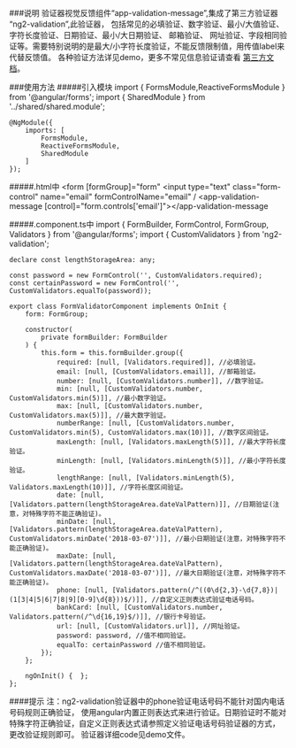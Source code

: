###说明
验证器视觉反馈组件“app-validation-message”,集成了第三方验证器 “ng2-validation”,此验证器， 包括常见的必填验证、数字验证、最小/大值验证、字符长度验证、日期验证、最小/大日期验证、 邮箱验证、 网址验证、字段相同验证等。需要特别说明的是最大/小字符长度验证，不能反馈限制值，用传值label来代替反馈值。 各种验证方法详见demo，更多不常见信息验证请查看 [第三方文档](https://www.npmjs.com/package/ng2-validation)。

###使用方法
#####引入模块
    import { FormsModule,ReactiveFormsModule } from '@angular/forms';
    import { SharedModule } from '../shared/shared.module';

    @NgModule({ 
        imports: [ 
            FormsModule, 
            ReactiveFormsModule, 
            SharedModule 
        ] 
    });

#####.html中
    <form [formGroup]="form"
        <input type="text" class="form-control" name="email" formControlName="email" /
        <app-validation-message [control]="form.controls['email']"></app-validation-message
    </form>

#####.component.ts中
    import { FormBuilder, FormControl, FormGroup, Validators } from '@angular/forms'; 
    import { CustomValidators } from 'ng2-validation';

    declare const lengthStorageArea: any;

    const password = new FormControl('', CustomValidators.required);
    const certainPassword = new FormControl('', CustomValidators.equalTo(password));

    export class FormValidatorComponent implements OnInit { 
        form: FormGroup; 

        constructor( 
            private formBuilder: FormBuilder 
        ) { 
            this.form = this.formBuilder.group({ 
                required: [null, [Validators.required]], //必填验证。 
                email: [null, [CustomValidators.email]], //邮箱验证。 
                number: [null, [CustomValidators.number]], //数字验证。 
                min: [null, [CustomValidators.number, CustomValidators.min(5)]], //最小数字验证。 
                max: [null, [CustomValidators.number, CustomValidators.max(5)]], //最大数字验证。 
                numberRange: [null, [CustomValidators.number, CustomValidators.min(5), CustomValidators.max(10)]], //数字区间验证。 
                maxLength: [null, [Validators.maxLength(5)]], //最大字符长度验证。 
                minLength: [null, [Validators.minLength(5)]], //最小字符长度验证。 
                lengthRange: [null, [Validators.minLength(5), Validators.maxLength(10)]], //字符长度区间验证。 
                date: [null, [Validators.pattern(lengthStorageArea.dateValPattern)]], //日期验证(注意，对特殊字符不能正确验证)。 
                minDate: [null, [Validators.pattern(lengthStorageArea.dateValPattern), CustomValidators.minDate('2018-03-07')]], //最小日期验证(注意，对特殊字符不能正确验证)。 
                maxDate: [null, [Validators.pattern(lengthStorageArea.dateValPattern), CustomValidators.maxDate('2018-03-07')]], //最大日期验证(注意，对特殊字符不能正确验证)。 
                phone: [null, [Validators.pattern(/^((0\d{2,3}-\d{7,8})|(1[3|4|5|6|7|8|9][0-9]\d{8}))$/)]], //自定义正则表达式验证电话号码。 
                bankCard: [null, [CustomValidators.number, Validators.pattern(/^\d{16,19}$/)]], //银行卡号验证。 
                url: [null, [CustomValidators.url]], //网址验证。 
                password: password, //值不相同验证。 
                equalTo: certainPassword //值不相同验证。 
            }); 
        }; 

        ngOnInit() {  }; 
    }; 

####提示
注：ng2-validation验证器中的phone验证电话号码不能针对国内电话号码规则正确验证， 使用angular内置正则表达式来进行验证。日期验证时不能对特殊字符正确验证，自定义正则表达式请参照定义验证电话号码验证器的方式， 更改验证规则即可。 验证器详细code见demo文件。